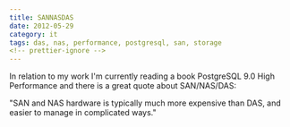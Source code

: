```yaml
---
title: SANNASDAS
date: 2012-05-29
category: it
tags: das, nas, performance, postgresql, san, storage
<!-- prettier-ignore -->
---
```


In relation to my work I'm currently reading a book PostgreSQL 9.0 High Performance and there is a great quote about SAN/NAS/DAS:

"SAN and NAS hardware is typically much more expensive than DAS, and easier to manage in complicated ways."
